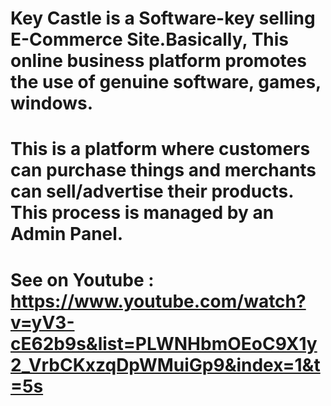# Key Castle is a Software-key selling E-Commerce Site.Basically, This online business platform  promotes the use of genuine software, games, windows. 
 # This is a platform where customers can purchase things and merchants can sell/advertise their products. This process is managed by an Admin Panel.

# See on Youtube : https://www.youtube.com/watch?v=yV3-cE62b9s&list=PLWNHbmOEoC9X1y2_VrbCKxzqDpWMuiGp9&index=1&t=5s
